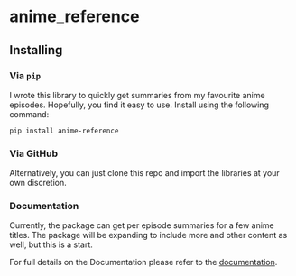 # anime_reference

## Installing
### Via `pip`
I wrote this library to quickly get summaries from my favourite anime episodes. Hopefully, you find it easy to use.
Install using the following command:

```
pip install anime-reference
```

### Via GitHub
Alternatively, you can just clone this repo and import the libraries at your own discretion.

### Documentation
Currently, the package can get per episode summaries for a few anime titles.
The package will be expanding to include more and other content as well, but this is a start.

For full details on the Documentation please refer to the [documentation](https://github.com/Matt711/anime_reference/blob/master/Documentation.md).
